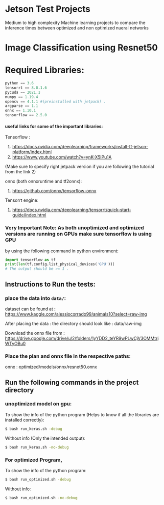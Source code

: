 # Jetson Test Projects
Medium to high complexity Machine learning projects to compare the inference times between optimized and non optimized nueral networks

# Image Classification using Resnet50 
# Required Libraries:
```python
python == 3.6 
tensorrt == 8.0.1.6 
pycuda == 2021.1 
numpy == 1.19.4 
opencv == 4.1.1 #(preinstalled with jetpack) .
argparse == 1.1 
onnx == 1.10.1 
tensorflow == 2.5.0 
```

#### useful links for some of the important libraries:
Tensorflow : 
1) https://docs.nvidia.com/deeplearning/frameworks/install-tf-jetson-platform/index.html
2) https://www.youtube.com/watch?v=ynK-X5IPu1A

(Make sure to specify right jetpack version if you are following the tutorial from the link 2)

onnx (both onnxruntime and tf2onnx):
1) https://github.com/onnx/tensorflow-onnx

Tensorrt engine:
1) https://docs.nvidia.com/deeplearning/tensorrt/quick-start-guide/index.html


### Very Important Note: As both unoptimized and optimized versions are running on GPUs make sure tensorflow is using GPU 
by using the following command in python environment:

```python
import tensorflow as tf
print(len(tf.config.list_physical_devices('GPU')))
# The output should be >= 1 .
```

## Instructions to Run the tests:
### place the data into ```data/```:
dataset can be found at : https://www.kaggle.com/alessiocorrado99/animals10?select=raw-img

After placing the data : the directory should look like : data/raw-img

Download the onnx file from : https://drive.google.com/drive/u/2/folders/1yYDD2_teYR9wPLwCjV3OMMtrjWTyOBu0

### Place the plan and onnx file in the respective paths:
onnx : optimized/models/onnx/resnet50.onnx

## Run the following commands in the project directory
### unoptimized model on gpu:
To show the info of the python program (Helps to know if all the libraries are installed correctly): 
```bash
$ bash run_keras.sh -debug 
```
Without info (Only the intended output):
```bash
$ bash run_keras.sh -no-debug 
```

### For optimized Program,

To show the info of the python program: 
```bash
$ bash run_optimized.sh -debug 
```
Without info:
```bash
$ bash run_optimized.sh -no-debug 
```
